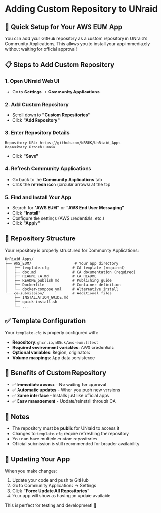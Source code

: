# Adding Custom Repository to UNraid

## 🎯 Quick Setup for Your AWS EUM App

You can add your GitHub repository as a custom repository in UNraid's Community Applications. This allows you to install your app immediately without waiting for official approval!

## 📋 Steps to Add Custom Repository

### 1. Open UNraid Web UI

- Go to **Settings** → **Community Applications**

### 2. Add Custom Repository

- Scroll down to **"Custom Repositories"**
- Click **"Add Repository"**

### 3. Enter Repository Details

```
Repository URL: https://github.com/N85UK/UnRiaid_Apps
Repository Branch: main
```

- Click **"Save"**

### 4. Refresh Community Applications

- Go back to the **Community Applications** tab
- Click the **refresh icon** (circular arrows) at the top

### 5. Find and Install Your App

- Search for **"AWS EUM"** or **"AWS End User Messaging"**
- Click **"Install"**
- Configure the settings (AWS credentials, etc.)
- Click **"Apply"**

## 🔧 Repository Structure

Your repository is properly structured for Community Applications:

```
UnRiaid_Apps/
├── AWS_EUM/                    # Your app directory
│   ├── template.cfg           # CA template (required)
│   ├── doc.md                 # CA documentation (required)
│   ├── README_CA.md           # CA README
│   ├── README_publish.md      # Publishing guide
│   ├── Dockerfile             # Container definition
│   └── docker-compose.yml     # Alternative install
└── ca-submission/             # Additional files
    ├── INSTALLATION_GUIDE.md
    ├── quick-install.sh
    └── ...
```

## ✅ Template Configuration

Your `template.cfg` is properly configured with:

- **Repository**: `ghcr.io/n85uk/aws-eum:latest`
- **Required environment variables**: AWS credentials
- **Optional variables**: Region, originators
- **Volume mappings**: App data persistence

## 🚀 Benefits of Custom Repository

- ✅ **Immediate access** - No waiting for approval
- ✅ **Automatic updates** - When you push new versions
- ✅ **Same interface** - Installs just like official apps
- ✅ **Easy management** - Update/reinstall through CA

## 📝 Notes

- The repository must be **public** for UNraid to access it
- Changes to `template.cfg` require refreshing the repository
- You can have multiple custom repositories
- Official submission is still recommended for broader availability

## 🔄 Updating Your App

When you make changes:

1. Update your code and push to GitHub
2. Go to Community Applications → Settings
3. Click **"Force Update All Repositories"**
4. Your app will show as having an update available

This is perfect for testing and development! 🎉
